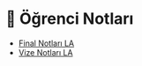 # 📕 Öğrenci Notları

<!--Index-->

- [Final Notları LA](Final%20Notlar%C4%B1%20LA.pdf)
- [Vize Notları LA](Vize%20Notlar%C4%B1%20LA.pdf)

<!--Index-->
